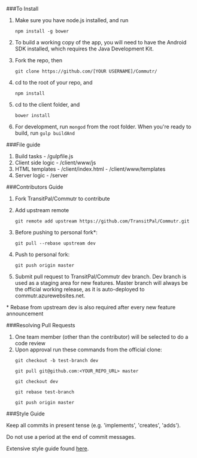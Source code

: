 
###To Install
1. Make sure you have node.js installed, and run 
   ```
   npm install -g bower
   ```
2. To build a working copy of the app, you will need to have the Android SDK installed,
which requires the Java Development Kit.

3. Fork the repo, then 
   ```
   git clone https://github.com/[YOUR USERNAME]/Commutr/
   ```
4. cd to the root of your repo, and 
   ```
   npm install
   ```
5. cd to the client folder, and 
   ```
   bower install
   ```
6. For development, run ```mongod``` from the root folder.
When you're ready to build, run ```gulp buildAnd```

###File guide
1. Build tasks - /gulpfile.js
2. Client side logic - /client/www/js
3. HTML templates - /client/index.html
                 - /client/www/templates
4. Server logic - /server

###Contributors Guide

1. Fork TransitPal/Commutr to contribute
2. Add upstream remote
    ```
    git remote add upstream https://github.com/TransitPal/Commutr.git
    ```

3. Before pushing to personal fork*:
    ```
    git pull --rebase upstream dev
    ```

4. Push to personal fork:
    ```
    git push origin master
    ```

5. Submit pull request to TransitPal/Commutr dev branch.  Dev branch is used as a staging area for new features. Master branch will always be the official working release, as it is auto-deployed to commutr.azurewebsites.net.


\* Rebase from upstream dev is also required after every new feature announcement


###Resolving Pull Requests

1. One team member (other than the contributor) will be selected to do a code review
2. Upon approval run these commands from the official clone:
    ```
    git checkout -b test-branch dev

    git pull git@github.com:<YOUR_REPO_URL> master

    git checkout dev

    git rebase test-branch
    
    git push origin master
    ```


###Style Guide

Keep all commits in present tense (e.g. 'implements', 'creates', 'adds').

Do not use a period at the end of commit messages.

Extensive style guide found [here](https://github.com/hackreactor/curriculum/wiki/Style-Guide).

